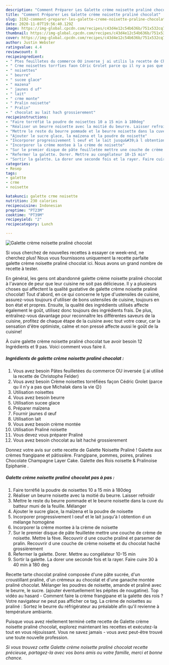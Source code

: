 ```yaml
---
description: "Comment Préparer Les Galette crème noisette praliné chocolat"
title: "Comment Préparer Les Galette crème noisette praliné chocolat"
slug: 3192-comment-preparer-les-galette-creme-noisette-praline-chocolat
date: 2020-11-07T19:56:40.129Z
image: https://img-global.cpcdn.com/recipes/c43d4e12c54b636b/751x532cq70/galette-creme-noisette-praline-chocolat-photo-principale-de-la-recette.jpg
thumbnail: https://img-global.cpcdn.com/recipes/c43d4e12c54b636b/751x532cq70/galette-creme-noisette-praline-chocolat-photo-principale-de-la-recette.jpg
cover: https://img-global.cpcdn.com/recipes/c43d4e12c54b636b/751x532cq70/galette-creme-noisette-praline-chocolat-photo-principale-de-la-recette.jpg
author: Justin Webster
ratingvalue: 4.4
reviewcount: 8
recipeingredient:
- " Ptes feuilletes du commerce OU inverse j ai utilis la recette de Christophe Felder"
- " Crme noisettes torrfies faon Cdric Grolet parce qu il ny a pas que Michalak dans la vie "
- " noisettes"
- " beurre"
- " sucee glace"
- " mazena"
- " jaunes d uf"
- " lait"
- " crme monte"
- " Pralin noisette"
- " Pralin"
- " chocolat au lait hach grossierement"
recipeinstructions:
- "Faire torréfié la poudre de noisettes 10 a 15 min à 180deg"
- "Réaliser un beurre noisette avec la moitié du beurre. Laisser refroidir"
- "Mettre le reste du beurre pommade et le beurre noisette dans la cuve du batteur muni de la feuille. Mélanger"
- "Ajouter le sucre glace, la maïzena et la poudre de noisette"
- "Incorporer progressivement l oeuf et le lait jusqu&#39;à l obtention d un mélange homogène"
- "Incorporer la crème montee à la crème de noisette"
- "Sur le premier disque de pâte feuilletée mettre une couche de crème de noisette. Mettre la fève. Recouvrir d une couche praliné et parsemer de pralin. Recouvrir d une couche de crème noisette et du chocolat haché grossièrement"
- "Refermer la galette. Dorer. Mettre au congélateur 10-15 min"
- "Sortir la galette. La dorer une seconde fois et la rayer. Faire cuire 30 à 40 min à 180 deg"
categories:
- Resep
tags:
- galette
- crme
- noisette

katakunci: galette crme noisette 
nutrition: 230 calories
recipecuisine: Indonesian
preptime: "PT23M"
cooktime: "PT39M"
recipeyield: "2"
recipecategory: Lunch

---
```



![Galette crème noisette praliné chocolat](https://img-global.cpcdn.com/recipes/c43d4e12c54b636b/751x532cq70/galette-creme-noisette-praline-chocolat-photo-principale-de-la-recette.jpg)

Si vous cherchez de nouvelles recettes à essayer ce week-end, ne cherchez plus! Nous vous fournissons uniquement la recette parfaite galette crème noisette praliné chocolat ici. Nous avons un grand nombre de recette à tester.

En général, les gens ont abandonné galette crème noisette praliné chocolat à l'avance de peur que leur cuisine ne soit pas délicieuse. Il y a plusieurs choses qui affectent la qualité gustative de galette crème noisette praliné chocolat! Tout d'abord, en ce qui concerne le type d'ustensiles de cuisine, assurez-vous toujours d'utiliser de bons ustensiles de cuisine, toujours en bon état et propres. Ensuite, la qualité des ingrédients utilisés affecte également le goût, utilisez donc toujours des ingrédients frais. De plus, entraînez-vous davantage pour reconnaître les différentes saveurs de la cuisine, profitez de chaque étape de la cuisine avec tout votre cœur, car la sensation d'être optimiste, calme et non pressé affecte aussi le goût de la cuisine!

<!--inarticleads1-->

À cuire galette crème noisette praliné chocolat tue avoir besoin 12 Ingrédients et 9 pas. Voici comment vous faire il.

##### Ingrédients de galette crème noisette praliné chocolat :

1. Vous avez besoin  Pâtes feuilletées du commerce OU inversée (j ai utilisé la recette de Christophe Felder)
1. Vous avez besoin  Crème noisettes torréfiées façon Cédric Grolet (parce qu il n&#39;y a pas que Michalak dans la vie 😉)
1. Utilisation  noisettes
1. Vous avez besoin  beurre
1. Utilisation  sucee glace
1. Préparer  maïzena
1. Fournir  jaunes d œuf
1. Utilisation  lait
1. Vous avez besoin  crème montée
1. Utilisation  Praliné noisette
1. Vous devez vous préparer  Praliné
1. Vous avez besoin  chocolat au lait haché grossierement


Donnez votre avis sur cette recette de Galette Noisette Praliné ! Galette aux crèmes frangipane et pâtissière. Frangipane, pommes, poires, pralines Chocolate Champagne Layer Cake. Galette des Rois noisette &amp; Pralinoise  Epiphanie . 

<!--inarticleads2-->

##### Galette crème noisette praliné chocolat pas à pas :

1. Faire torréfié la poudre de noisettes 10 a 15 min à 180deg
1. Réaliser un beurre noisette avec la moitié du beurre. Laisser refroidir
1. Mettre le reste du beurre pommade et le beurre noisette dans la cuve du batteur muni de la feuille. Mélanger
1. Ajouter le sucre glace, la maïzena et la poudre de noisette
1. Incorporer progressivement l oeuf et le lait jusqu&#39;à l obtention d un mélange homogène
1. Incorporer la crème montee à la crème de noisette
1. Sur le premier disque de pâte feuilletée mettre une couche de crème de noisette. Mettre la fève. Recouvrir d une couche praliné et parsemer de pralin. Recouvrir d une couche de crème noisette et du chocolat haché grossièrement
1. Refermer la galette. Dorer. Mettre au congélateur 10-15 min
1. Sortir la galette. La dorer une seconde fois et la rayer. Faire cuire 30 à 40 min à 180 deg


Recette tarte chocolat praliné composée d&#39;une pâte sucrée, d&#39;un croustillant praliné, d&#39;un crémeux au chocolat et d&#39;une ganache montée praliné chocolat. Mélanger les poudres de noisette, amande et praliné avec le beurre, le sucre. (ajouter éventuellement les pépites de nougatine). Top vidéo au hasard - Comment faire la crème frangipane et la galette des rois ? Votre navigateur ne peut pas afficher ce tag. La crème de noisettes au praliné : Sortez le beurre du réfrigérateur au préalable afin qu&#39;il revienne à température ambiante. 

<!--inarticleads1-->

<p>
Puisque vous avez réellement terminé cette recette de Galette crème noisette praliné chocolat, explorez maintenant les recettes et exécutez-la tout en vous réjouissant. Vous ne savez jamais - vous avez peut-être trouvé une toute nouvelle profession.
</p>

<p>
<i>Si vous trouvez cette Galette crème noisette praliné chocolat recette précieuse, partagez-la avec vos bons amis ou votre famille, merci et bonne chance.</i>
</p>
